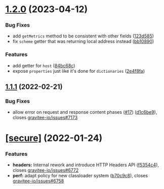 # [1.2.0](https://github.com/gravitee-io/gravitee-policy-javascript/compare/1.1.1...1.2.0) (2023-04-12)


### Bug Fixes

* add `getMetrics` method to be consistent with other fields ([123d585](https://github.com/gravitee-io/gravitee-policy-javascript/commit/123d585489967c4a9eac4da33cc9c8aae8117fcd))
* fix `scheme` getter that was returning local address instead ([bb10890](https://github.com/gravitee-io/gravitee-policy-javascript/commit/bb1089056ab6974faabea3e9ba2ae9908eb1c921))


### Features

* add getter for `host` ([84bc68c](https://github.com/gravitee-io/gravitee-policy-javascript/commit/84bc68cd8aa21bb832b9a08a49a5a3f8c68e71ea))
* expose `properties` just like it's done for `dictionaries` ([2e4f8fa](https://github.com/gravitee-io/gravitee-policy-javascript/commit/2e4f8faa03d215e0730faba849b1d38754a58a88))

## [1.1.1](https://github.com/gravitee-io/gravitee-policy-javascript/compare/[secure]...1.1.1) (2022-02-21)


### Bug Fixes

* allow error on request and response content phases ([#17](https://github.com/gravitee-io/gravitee-policy-javascript/issues/17)) ([d1c6be9](https://github.com/gravitee-io/gravitee-policy-javascript/commit/d1c6be912c03e544e3e6a6b0173a38f2b37f5b33)), closes [gravitee-io/issues#7173](https://github.com/gravitee-io/issues/issues/7173)

# [[secure]](https://github.com/gravitee-io/gravitee-policy-javascript/compare/1.0.0...[secure]) (2022-01-24)


### Features

* **headers:** Internal rework and introduce HTTP Headers API ([f5354c4](https://github.com/gravitee-io/gravitee-policy-javascript/commit/f5354c4282abffa53b0c184f911e6db0ac49638f)), closes [gravitee-io/issues#6772](https://github.com/gravitee-io/issues/issues/6772)
* **perf:** adapt policy for new classloader system ([b70c9c8](https://github.com/gravitee-io/gravitee-policy-javascript/commit/b70c9c89013ca20b7064c9ac37f6f460446dbf27)), closes [gravitee-io/issues#6758](https://github.com/gravitee-io/issues/issues/6758)

